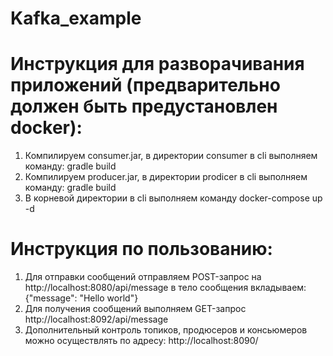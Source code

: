# Kafka_example

# Инструкция для разворачивания приложений (предварительно должен быть предустановлен docker):
1)	Компилируем consumer.jar, в директории consumer в cli выполняем команду: gradle build
2)	Компилируем producer.jar, в директории prodicer в cli выполняем команду: gradle build
3)	В корневой директории в cli выполняем команду docker-compose up -d
# Инструкция по пользованию:
1)	Для отправки сообщений отправляем POST-запрос на http://localhost:8080/api/message в тело сообщения вкладываем: {"message": "Hello world"}
2)	Для получения сообщений выполняем GET-запрос http://localhost:8092/api/message
3)	Дополнительный контроль топиков, продюсеров и консьюмеров можно осуществлять по адресу: http://localhost:8090/
